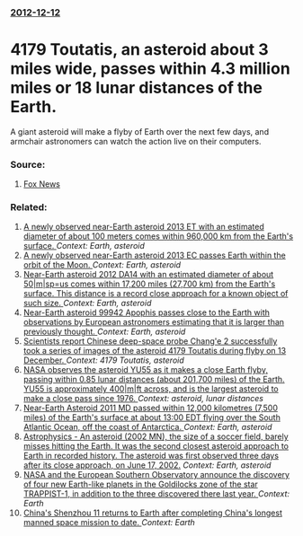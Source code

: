 ### [2012-12-12](/news/2012/12/12/index.md)

# 4179 Toutatis, an asteroid about 3 miles wide, passes within 4.3 million miles or 18 lunar distances of the Earth. 

A giant asteroid will make a flyby of Earth over the next few days, and armchair astronomers can watch the action live on their computers.


### Source:

1. [Fox News](http://www.foxnews.com/science/2012/12/11/huge-asteroid-to-pass-earth-tonight/)

### Related:

1. [A newly observed near-Earth asteroid 2013 ET with an estimated diameter of about 100 meters comes within 960,000 km from the Earth's surface. ](/news/2013/03/9/a-newly-observed-near-earth-asteroid-2013-et-with-an-estimated-diameter-of-about-100-meters-comes-within-960-000-km-from-the-earth-s-surface.md) _Context: Earth, asteroid_
2. [A newly observed near-Earth asteroid 2013 EC passes Earth within the orbit of the Moon. ](/news/2013/03/4/a-newly-observed-near-earth-asteroid-2013-ec-passes-earth-within-the-orbit-of-the-moon.md) _Context: Earth, asteroid_
3. [Near-Earth asteroid 2012 DA14 with an estimated diameter of about 50|m|sp=us comes within 17,200 miles (27,700 km) from the Earth's surface. This distance is a record close approach for a known object of such size. ](/news/2013/02/15/near-earth-asteroid-2012-da14-with-an-estimated-diameter-of-about-50-m-sp-us-comes-within-17-200-miles-27-700-km-from-the-earth-s-surface.md) _Context: Earth, asteroid_
4. [Near-Earth asteroid 99942 Apophis passes close to the Earth with observations by European astronomers estimating that it is larger than previously thought. ](/news/2013/01/10/near-earth-asteroid-99942-apophis-passes-close-to-the-earth-with-observations-by-european-astronomers-estimating-that-it-is-larger-than-prev.md) _Context: Earth, asteroid_
5. [Scientists report Chinese deep-space probe Chang'e 2 successfully took a series of images of the asteroid 4179 Toutatis during flyby on 13 December. ](/news/2012/12/16/scientists-report-chinese-deep-space-probe-chang-e-2-successfully-took-a-series-of-images-of-the-asteroid-4179-toutatis-during-flyby-on-13-d.md) _Context: 4179 Toutatis, asteroid_
6. [NASA observes the asteroid YU55 as it makes a close Earth flyby, passing within 0.85 lunar distances (about 201,700 miles) of the Earth. YU55 is approximately 400|m|ft across, and is the largest asteroid to make a close pass since 1976. ](/news/2011/11/8/nasa-observes-the-asteroid-yu55-as-it-makes-a-close-earth-flyby-passing-within-0-85-lunar-distances-about-201-700-miles-of-the-earth-yu5.md) _Context: asteroid, lunar distances_
7. [Near-Earth Asteroid 2011 MD passed within 12,000 kilometres (7,500 miles) of the Earth's surface at about 13:00 EDT flying over the South Atlantic Ocean, off the coast of Antarctica. ](/news/2011/06/27/near-earth-asteroid-2011-md-passed-within-12-000-kilometres-7-500-miles-of-the-earth-s-surface-at-about-13-00-edt-flying-over-the-south-at.md) _Context: Earth, asteroid_
8. [ Astrophysics - An asteroid (2002 MN), the size of a soccer field, barely misses hitting the Earth. It was the second closest asteroid approach to Earth in recorded history. The asteroid was first observed three days after its close approach, on June 17, 2002.](/news/2002/06/14/astrophysics-a-an-asteroid-2002-mn-the-size-of-a-soccer-field-barely-misses-hitting-the-earth-it-was-the-second-closest-asteroid-app.md) _Context: Earth, asteroid_
9. [NASA and the European Southern Observatory announce the discovery of four new Earth-like planets in the Goldilocks zone of the star TRAPPIST-1, in addition to the three discovered there last year. ](/news/2017/02/22/nasa-and-the-european-southern-observatory-announce-the-discovery-of-four-new-earth-like-planets-in-the-goldilocks-zone-of-the-star-trappist.md) _Context: Earth_
10. [China's Shenzhou 11 returns to Earth after completing China's longest manned space mission to date. ](/news/2016/11/18/china-s-shenzhou-11-returns-to-earth-after-completing-china-s-longest-manned-space-mission-to-date.md) _Context: Earth_
